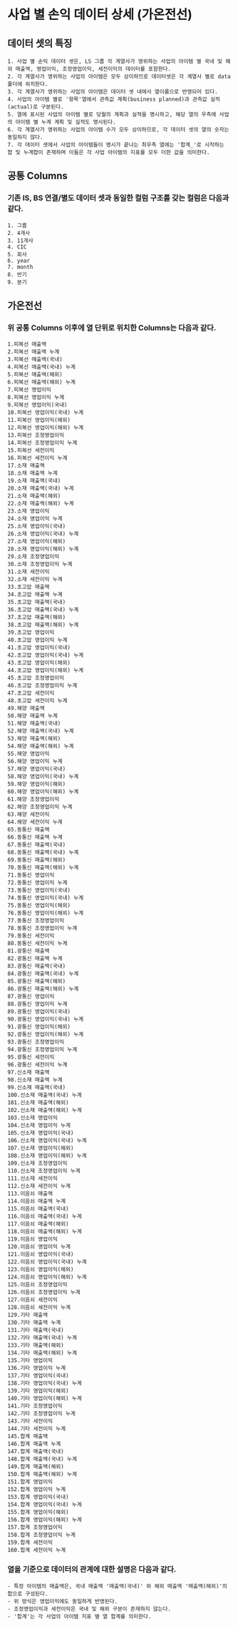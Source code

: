 # 사업 별 손익 데이터 상세 (가온전선)
## 데이터 셋의 특징
    1. 사업 별 손익 데이터 셋은, LS 그룹 각 계열사가 영위하는 사업의 아이템 별 국내 및 해외 매출액, 영업이익, 조정영업이익, 세전이익의 데이터를 포함한다.
    2. 각 계열사가 영위하는 사업의 아이템은 모두 상이하므로 데이터셋은 각 계열사 별로 data 폴더에 위치한다.
    3. 각 계열사가 영위하는 사업의 아이템은 데이터 셋 내에서 열이름으로 반영되어 있다.
    4. 사업의 아이템 별로 '항목'열에서 관측값 계획(business planned)과 관측값 실적(actual)로 구분된다.
    5. 열에 표시된 사업의 아이템 별로 당월의 계획과 실적을 명시하고, 해당 열의 우측에 사업의 아이템 별 누계 계획 및 실적도 명시된다.
    6. 각 계열사가 영위하는 사업의 아이템 수가 모두 상이하므로, 각 데이터 셋의 열의 숫자는 동일하지 않다.
    7. 각 데이터 셋에서 사업의 아이템들이 명시가 끝나는 최우측 열에는 '합계_'로 시작하는 합 및 누계합이 존재하며 이들은 각 사업 아이템의 지표를 모두 더한 값을 의미한다.
## 공통 Columns
### 기존 IS, BS 연결/별도 데이터 셋과 동일한 컬럼 구조를 갖는 컬럼은 다음과 같다.
    1. 그룹
    2. 4개사
    3. 11개사
    4. CIC
    5. 회사
    6. year
    7. month
    8. 반기
    9. 분기
## 가온전선
### 위 공통 Columns 이후에 열 단위로 위치한 Columns는 다음과 같다.
    1.피복선 매출액
    2.피복선 매출액 누계
    3.피복선 매출액(국내)
    4.피복선 매출액(국내) 누계
    5.피복선 매출액(해외)
    6.피복선 매출액(해외) 누계
    7.피복선 영업이익
    8.피복선 영업이익 누계
    9.피복선 영업이익(국내)
    10.피복선 영업이익(국내) 누계
    11.피복선 영업이익(해외)
    12.피복선 영업이익(해외) 누계
    13.피복선 조정영업이익
    14.피복선 조정영업이익 누계
    15.피복선 세전이익
    16.피복선 세전이익 누계
    17.소재 매출액
    18.소재 매출액 누계
    19.소재 매출액(국내)
    20.소재 매출액(국내) 누계
    21.소재 매출액(해외)
    22.소재 매출액(해외) 누계
    23.소재 영업이익
    24.소재 영업이익 누계
    25.소재 영업이익(국내)
    26.소재 영업이익(국내) 누계
    27.소재 영업이익(해외)
    28.소재 영업이익(해외) 누계
    29.소재 조정영업이익
    30.소재 조정영업이익 누계
    31.소재 세전이익
    32.소재 세전이익 누계
    33.초고압 매출액
    34.초고압 매출액 누계
    35.초고압 매출액(국내)
    36.초고압 매출액(국내) 누계
    37.초고압 매출액(해외)
    38.초고압 매출액(해외) 누계
    39.초고압 영업이익
    40.초고압 영업이익 누계
    41.초고압 영업이익(국내)
    42.초고압 영업이익(국내) 누계
    43.초고압 영업이익(해외)
    44.초고압 영업이익(해외) 누계
    45.초고압 조정영업이익
    46.초고압 조정영업이익 누계
    47.초고압 세전이익
    48.초고압 세전이익 누계
    49.해양 매출액
    50.해양 매출액 누계
    51.해양 매출액(국내)
    52.해양 매출액(국내) 누계
    53.해양 매출액(해외)
    54.해양 매출액(해외) 누계
    55.해양 영업이익
    56.해양 영업이익 누계
    57.해양 영업이익(국내)
    58.해양 영업이익(국내) 누계
    59.해양 영업이익(해외)
    60.해양 영업이익(해외) 누계
    61.해양 조정영업이익
    62.해양 조정영업이익 누계
    63.해양 세전이익
    64.해양 세전이익 누계
    65.동통신 매출액
    66.동통신 매출액 누계
    67.동통신 매출액(국내)
    68.동통신 매출액(국내) 누계
    69.동통신 매출액(해외)
    70.동통신 매출액(해외) 누계
    71.동통신 영업이익
    72.동통신 영업이익 누계
    73.동통신 영업이익(국내)
    74.동통신 영업이익(국내) 누계
    75.동통신 영업이익(해외)
    76.동통신 영업이익(해외) 누계
    77.동통신 조정영업이익
    78.동통신 조정영업이익 누계
    79.동통신 세전이익
    80.동통신 세전이익 누계
    81.광통신 매출액
    82.광통신 매출액 누계
    83.광통신 매출액(국내)
    84.광통신 매출액(국내) 누계
    85.광통신 매출액(해외)
    86.광통신 매출액(해외) 누계
    87.광통신 영업이익
    88.광통신 영업이익 누계
    89.광통신 영업이익(국내)
    90.광통신 영업이익(국내) 누계
    91.광통신 영업이익(해외)
    92.광통신 영업이익(해외) 누계
    93.광통신 조정영업이익
    94.광통신 조정영업이익 누계
    95.광통신 세전이익
    96.광통신 세전이익 누계
    97.신소재 매출액
    98.신소재 매출액 누계
    99.신소재 매출액(국내)
    100.신소재 매출액(국내) 누계
    101.신소재 매출액(해외)
    102.신소재 매출액(해외) 누계
    103.신소재 영업이익
    104.신소재 영업이익 누계
    105.신소재 영업이익(국내)
    106.신소재 영업이익(국내) 누계
    107.신소재 영업이익(해외)
    108.신소재 영업이익(해외) 누계
    109.신소재 조정영업이익
    110.신소재 조정영업이익 누계
    111.신소재 세전이익
    112.신소재 세전이익 누계
    113.이음쇠 매출액
    114.이음쇠 매출액 누계
    115.이음쇠 매출액(국내)
    116.이음쇠 매출액(국내) 누계
    117.이음쇠 매출액(해외)
    118.이음쇠 매출액(해외) 누계
    119.이음쇠 영업이익
    120.이음쇠 영업이익 누계
    121.이음쇠 영업이익(국내)
    122.이음쇠 영업이익(국내) 누계
    123.이음쇠 영업이익(해외)
    124.이음쇠 영업이익(해외) 누계
    125.이음쇠 조정영업이익
    126.이음쇠 조정영업이익 누계
    127.이음쇠 세전이익
    128.이음쇠 세전이익 누계
    129.기타 매출액
    130.기타 매출액 누계
    131.기타 매출액(국내)
    132.기타 매출액(국내) 누계
    133.기타 매출액(해외)
    134.기타 매출액(해외) 누계
    135.기타 영업이익
    136.기타 영업이익 누계
    137.기타 영업이익(국내)
    138.기타 영업이익(국내) 누계
    139.기타 영업이익(해외)
    140.기타 영업이익(해외) 누계
    141.기타 조정영업이익
    142.기타 조정영업이익 누계
    143.기타 세전이익
    144.기타 세전이익 누계
    145.합계 매출액
    146.합계 매출액 누계
    147.합계 매출액(국내)
    148.합계 매출액(국내) 누계
    149.합계 매출액(해외)
    150.합계 매출액(해외) 누계
    151.합계 영업이익
    152.합계 영업이익 누계
    153.합계 영업이익(국내)
    154.합계 영업이익(국내) 누계
    155.합계 영업이익(해외)
    156.합계 영업이익(해외) 누계
    157.합계 조정영업이익
    158.합계 조정영업이익 누계
    159.합계 세전이익
    160.합계 세전이익 누계

### 열을 기준으로 데이터의 관계에 대한 설명은 다음과 같다.
    - 특정 아이템의 매출액은, 국내 매출액 '매출액(국내)' 와 해외 매출액 '매출액(해외)'의 합으로 구성된다.
    - 위 방식은 영업이익에도 동일하게 반영된다.
    - 조정영업이익과 세전이익은 국내 및 해외 구분이 존재하지 않는다.
    - '합계'는 각 사업의 아이템 지표 별 열 합계를 의미한다.